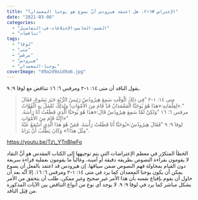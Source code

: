 ```yaml
---
title: "الإعتراض #٢١٦، هل اعتقد هيرودس أنَّ يسوع هو يوحنا المعمدان؟"
date: "2021-03-08"
categories: 
  - "القسم-الخامس-الإختلافات-في-التفاصيل"
  - "تناقضات"
tags: 
  - "لوقا"
  - "متى"
  - "مرقس"
  - "هيرودس"
  - "يوحنا-المعمدان"
coverImage: "d9a2d9a1d9a6.jpg"
---
```


يقول الناقد أن متى ١٤: ١-٢ ومرقس ٦: ١٦ تتناقض مع لوقا ٩: ٩.

> متى ١٤: ١-٢ ”فِي ذلِكَ الْوَقْتِ سَمِعَ هِيرُودُسُ رَئِيسُ الرُّبْعِ خَبَرَ يَسُوعَ، فَقَالَ لِغِلْمَانِهِ:«هذَا هُوَ يُوحَنَّا الْمَعْمَدَانُ قَدْ قَامَ مِنَ الأَمْوَاتِ! وَلِذلِكَ تُعْمَلُ بِهِ الْقُوَّاتُ».“  
> مرقس ٦: ١٦ ”وَلكِنْ لَمَّا سَمِعَ هِيرُودُسُ قَالَ:«هذَا هُوَ يُوحَنَّا الَّذِي قَطَعْتُ أَنَا رَأْسَهُ. إِنَّهُ قَامَ مِنَ الأَمْوَاتِ!»“  
> لوقا ٩: ٩ ”فَقَالَ هِيرُودُسُ:«يُوحَنَّا أَنَا قَطَعْتُ رَأْسَهُ. فَمَنْ هُوَ هذَا الَّذِي أَسْمَعُ عَنْهُ مِثْلَ هذَا؟» وَكَانَ يَطْلُبُ أَنْ يَرَاهُ“.

https://youtu.be/Tz\_YTnBlwFo

الخطأ المتكرّر في معظم الإعتراضات التي يتم توجيهها إلى الكتاب المقدس هو أنَّ النقاد لا يقومون بقراءة النصوص بطريقة دقيقة أو أمينة، وغالباً ما يقومون بعملية قراءة سريعة دون القيام بمحاولة فهم النصوص ضمن سياقها. إن هيرودس قد اعتقد بالفعل أن يسوع يمكن أن يكون يوحنا المعمدان كما يرد في متى ١٤: ١-٢ ومرقس ٦: ١٦. إلا أنَّه بعد أن حاول أن يقوم بإقناع نفسه بأن هذا الأمر غير صحيح وغير ممكن، طلب أن يتحقق من الأمر بشكل مباشر كما يرد في لوقا ٩: ٩. لا يوجد أي نوع من أنواع التناقض بين الآيات المذكورة من قِبَل الناقد.
